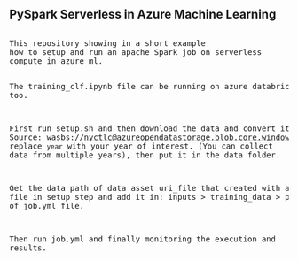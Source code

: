 ## PySpark Serverless in Azure Machine Learning

<div>
<pre>
<p>This repository showing in a short example
how to setup and run an apache Spark job on serverless
compute in azure ml.

The training_clf.ipynb file can be running on
azure databricks too.

First run setup.sh and then download the
data and convert it to CSV. Source: 
wasbs://nyctlc@azureopendatastorage.blob.core.windows.net/green/puYear=<b>`year`</b>/puMonth=*/*.parquet 
replace `year` with your year of interest. 
(You can collect data from multiple years),
then put it in the data folder.

Get the data path of data asset uri_file that 
created with asset.yml file in setup step and add
it in: inputs > training_data > path, of job.yml file.

Then run job.yml and finally monitoring
the execution and results.</p>

</pre>
</div>

